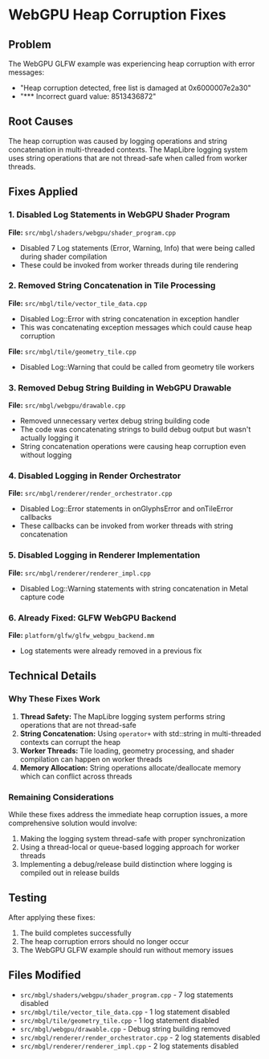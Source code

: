 # WebGPU Heap Corruption Fixes

## Problem
The WebGPU GLFW example was experiencing heap corruption with error messages:
- "Heap corruption detected, free list is damaged at 0x6000007e2a30"
- "*** Incorrect guard value: 8513436872"

## Root Causes
The heap corruption was caused by logging operations and string concatenation in multi-threaded contexts. The MapLibre logging system uses string operations that are not thread-safe when called from worker threads.

## Fixes Applied

### 1. Disabled Log Statements in WebGPU Shader Program
**File:** `src/mbgl/shaders/webgpu/shader_program.cpp`
- Disabled 7 Log statements (Error, Warning, Info) that were being called during shader compilation
- These could be invoked from worker threads during tile rendering

### 2. Removed String Concatenation in Tile Processing
**File:** `src/mbgl/tile/vector_tile_data.cpp`
- Disabled Log::Error with string concatenation in exception handler
- This was concatenating exception messages which could cause heap corruption

**File:** `src/mbgl/tile/geometry_tile.cpp`
- Disabled Log::Warning that could be called from geometry tile workers

### 3. Removed Debug String Building in WebGPU Drawable
**File:** `src/mbgl/webgpu/drawable.cpp`
- Removed unnecessary vertex debug string building code
- The code was concatenating strings to build debug output but wasn't actually logging it
- String concatenation operations were causing heap corruption even without logging

### 4. Disabled Logging in Render Orchestrator
**File:** `src/mbgl/renderer/render_orchestrator.cpp`
- Disabled Log::Error statements in onGlyphsError and onTileError callbacks
- These callbacks can be invoked from worker threads with string concatenation

### 5. Disabled Logging in Renderer Implementation
**File:** `src/mbgl/renderer/renderer_impl.cpp`
- Disabled Log::Warning statements with string concatenation in Metal capture code

### 6. Already Fixed: GLFW WebGPU Backend
**File:** `platform/glfw/glfw_webgpu_backend.mm`
- Log statements were already removed in a previous fix

## Technical Details

### Why These Fixes Work
1. **Thread Safety:** The MapLibre logging system performs string operations that are not thread-safe
2. **String Concatenation:** Using `operator+` with std::string in multi-threaded contexts can corrupt the heap
3. **Worker Threads:** Tile loading, geometry processing, and shader compilation can happen on worker threads
4. **Memory Allocation:** String operations allocate/deallocate memory which can conflict across threads

### Remaining Considerations
While these fixes address the immediate heap corruption issues, a more comprehensive solution would involve:
1. Making the logging system thread-safe with proper synchronization
2. Using a thread-local or queue-based logging approach for worker threads
3. Implementing a debug/release build distinction where logging is compiled out in release builds

## Testing
After applying these fixes:
1. The build completes successfully
2. The heap corruption errors should no longer occur
3. The WebGPU GLFW example should run without memory issues

## Files Modified
- `src/mbgl/shaders/webgpu/shader_program.cpp` - 7 log statements disabled
- `src/mbgl/tile/vector_tile_data.cpp` - 1 log statement disabled
- `src/mbgl/tile/geometry_tile.cpp` - 1 log statement disabled
- `src/mbgl/webgpu/drawable.cpp` - Debug string building removed
- `src/mbgl/renderer/render_orchestrator.cpp` - 2 log statements disabled
- `src/mbgl/renderer/renderer_impl.cpp` - 2 log statements disabled